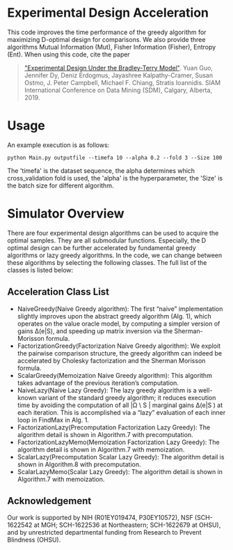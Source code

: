 Experimental Design Acceleration
==============================
This code improves the time performance of the greedy algorithm for maximizing D-optimal design for comparisons. We also provide three algorithms Mutual Information (Mut), Fisher Information (Fisher), Entropy (Ent). When using this code, cite the paper 
>["Experimental Design Under the Bradley-Terry Model"](https://arxiv.org/abs/1901.06080).
>Yuan Guo, Jennifer Dy, Deniz Erdogmus, Jayashree Kalpathy-Cramer, Susan Ostmo, 
J. Peter Campbell, Michael F. Chiang, Stratis Ioannidis.
>SIAM International Conference on Data Mining (SDM), Calgary, Alberta, 2019.

Usage
======================

An example execution is as follows:

	python Main.py outputfile --timefa 10 --alpha 0.2 --fold 3 --Size 100 

The 'timefa' is the dataset sequence, the alpha determines which cross_validation fold is used, the 'alpha' is the hyperparameter, the 'Size' is the batch size for different algorithm. 

Simulator Overview
======================

There are four experimental design algorithms can be used to acquire the optimal samples. They are all submodular functions. Especially, the D optimal design can be further accelerated by fundamental greedy algorithms or lazy greedy algorithms. In the code, we can change between these algorithms by selecting the following classes. The full list of the classes is listed below: 

Acceleration Class List
----------------------------------
* NaiveGreedy(Naive Greedy algorithm):
The first “naive” implementation slightly improves upon the abstract greedy algorithm (Alg. 1), which operates on the value oracle model, by computing a simpler version of gains ∆(e|S), and speeding up matrix inversion via the Sherman-Morisson formula.
* FactorizationGreedy(Factorization Naive Greedy algorithm): We exploit the pairwise comparison structure, the greedy algorithm can indeed be accelerated by Cholesky factorization and the Sherman Morisson formula. 
* ScalarGreedy(Memoization Naive Greedy algorithm): This algorithm takes advantage of the previous iteration’s computation. 
* NaiveLazy(Naive Lazy Greedy): The lazy greedy algorithm is a well-known variant of the standard greedy algorithm; it reduces execution time by avoiding the computation of all |Ω \ S | marginal gains ∆(e|S ) at each iteration. This is accomplished via a “lazy” evaluation of each inner loop in FindMax in Alg. 1.
* FactorizationLazy(Precomputation Factorization Lazy Greedy): The algorithm detail is shown in Algorithm.7 with precomputation. 
* FactorizationLazyMemo(Memoization Factorization Lazy Greedy): The algorithm detail is shown in Algorithm.7 with memoization. 
* ScalarLazy(Precomputation Scalar Lazy Greedy): The algorithm detail is shown in Algorithm.8 with precomputation. 
* ScalarLazyMemo(Scalar Lazy Greedy): The algorithm detail is shown in Algorithm.7 with memoization. 


## Acknowledgement

Our work is supported by NIH (R01EY019474, P30EY10572), NSF (SCH-1622542 at MGH; SCH-1622536 at Northeastern; SCH-1622679 at OHSU), and by unrestricted departmental funding from Research to Prevent Blindness (OHSU).





